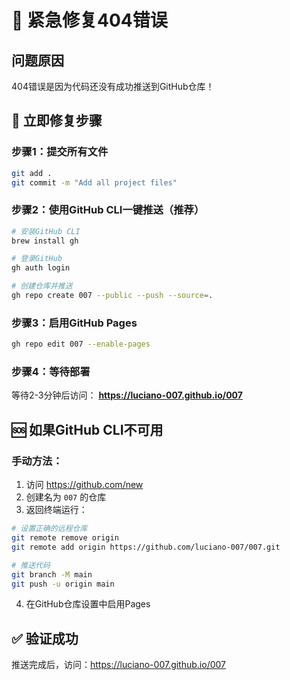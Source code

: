 # 🚨 紧急修复404错误

## 问题原因
404错误是因为代码还没有成功推送到GitHub仓库！

## 🔧 立即修复步骤

### 步骤1：提交所有文件
```bash
git add .
git commit -m "Add all project files"
```

### 步骤2：使用GitHub CLI一键推送（推荐）
```bash
# 安装GitHub CLI
brew install gh

# 登录GitHub
gh auth login

# 创建仓库并推送
gh repo create 007 --public --push --source=.
```

### 步骤3：启用GitHub Pages
```bash
gh repo edit 007 --enable-pages
```

### 步骤4：等待部署
等待2-3分钟后访问：
**https://luciano-007.github.io/007**

## 🆘 如果GitHub CLI不可用

### 手动方法：
1. 访问 https://github.com/new
2. 创建名为 `007` 的仓库
3. 返回终端运行：
```bash
# 设置正确的远程仓库
git remote remove origin
git remote add origin https://github.com/luciano-007/007.git

# 推送代码
git branch -M main
git push -u origin main
```

4. 在GitHub仓库设置中启用Pages

## ✅ 验证成功
推送完成后，访问：https://luciano-007.github.io/007